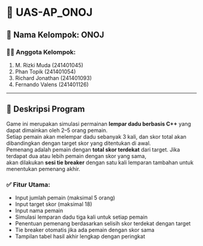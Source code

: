 # 🎲 UAS-AP_ONOJ

## 👥 Nama Kelompok: ONOJ 

### 👨‍🎓 Anggota Kelompok:
1. M. Rizki Muda (241401045)
2. Phan Topik (241401054)
3. Richard Jonathan (241401093)
4. Fernando Valens (241401126)

---

## 📝 Deskripsi Program

Game ini merupakan simulasi permainan **lempar dadu berbasis C++** yang dapat dimainkan oleh 2–5 orang pemain.  
Setiap pemain akan melempar dadu sebanyak 3 kali, dan skor total akan dibandingkan dengan target skor yang ditentukan di awal.  
Pemenang adalah pemain dengan **total skor terdekat** dari target. Jika terdapat dua atau lebih pemain dengan skor yang sama,  
akan dilakukan **sesi tie breaker** dengan satu kali lemparan tambahan untuk menentukan pemenang akhir.

### ✅ Fitur Utama:
- Input jumlah pemain (maksimal 5 orang)
- Input target skor (maksimal 18)
- Input nama pemain
- Simulasi lemparan dadu tiga kali untuk setiap pemain
- Penentuan pemenang berdasarkan selisih skor terdekat dengan target
- Tie breaker otomatis jika ada pemain dengan skor sama
- Tampilan tabel hasil akhir lengkap dengan peringkat
